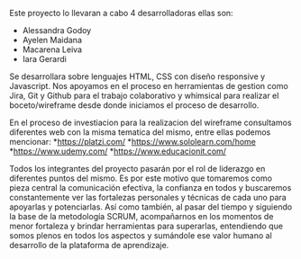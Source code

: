 

Este proyecto lo llevaran a cabo 4 desarrolladoras ellas son:
* Alessandra Godoy
* Ayelen Maidana
* Macarena Leiva
* Iara Gerardi

Se desarrollara sobre lenguajes HTML, CSS con diseño responsive y Javascript. Nos apoyamos en el proceso en herramientas de gestion como Jira, Git y Github para el trabajo colaborativo y
whimsical para realizar el boceto/wireframe desde donde iniciamos el proceso de desarrollo.

En el proceso de investiacion para la realizacion del wireframe consultamos diferentes web con la misma tematica del mismo, entre ellas podemos mencionar:
*https://platzi.com/
*https://www.sololearn.com/home
*https://www.udemy.com/
*https://www.educacionit.com/

Todos los integrantes del proyecto pasarán por el rol de liderazgo en diferentes puntos del mismo. Es por este motivo que tomaremos como pieza central la comunicación efectiva, la
confianza en todos y buscaremos constantemente ver las fortalezas personales y técnicas de cada uno para apoyarlas y potenciarlas. Así como también, al pasar del tiempo y siguiendo la
base de la metodología SCRUM, acompañarnos en los momentos de menor fortaleza y brindar herramientas para superarlas, entendiendo que somos plenos en todos los aspectos y sumándole ese valor
humano al desarrollo de la plataforma de aprendizaje.
